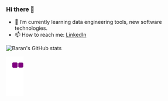 ### Hi there 👋

- 🌱 I’m currently learning data engineering tools, new software technologies.
- 📫 How to reach me: [LinkedIn](https://www.linkedin.com/in/barankayaa)

![Baran's GitHub stats](https://github-readme-stats.vercel.app/api?username=barankaya)

![snake gif](https://github.com/barankaya/barankaya/blob/output/github-contribution-grid-snake.gif)
